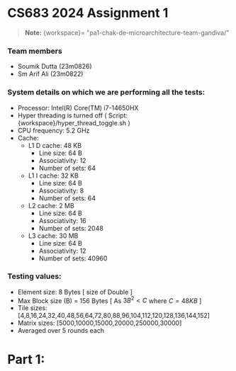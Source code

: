 # CS683 2024 Assignment 1
> **Note:** {workspace}= "pa1-chak-de-microarchitecture-team-gandiva/"

### Team members
* Soumik Dutta (23m0826)
* Sm Arif Ali (23m0822)

### System details on which we are performing all the tests:

* Processor: Intel(R) Core(TM) i7-14650HX
* Hyper threading is turned off ( Script: {workspace}/hyper_thread_toggle.sh )
*  CPU frequency: 5.2 GHz
* Cache:
    * L1 D cache: 48 KB
        * Line size: 64 B
        * Associativity: 12
        * Number of sets: 64
    * L1 I cache: 32 KB
        * Line size: 64 B
        * Associativity: 8
        * Number of sets: 64
    * L2 cache: 2 MB
        * Line size: 64 B
        * Associativity: 16
        * Number of sets: 2048
    * L3 cache: 30 MB
        * Line size: 64 B
        * Associativity: 12
        * Number of sets: 40960


### Testing values:
 * Element size: 8 Bytes [ size of Double ] 
 * Max Block size (B) = 156 Bytes [ As $3B^2<C$ where $C= 48 KB$ ] 
 * Tile sizes: [4,8,16,24,32,40,48,56,64,72,80,88,96,104,112,120,128,136,144,152]
 * Matrix sizes: [5000,10000,15000,20000,250000,30000]
 * Averaged over 5 rounds each

# Part 1:


 